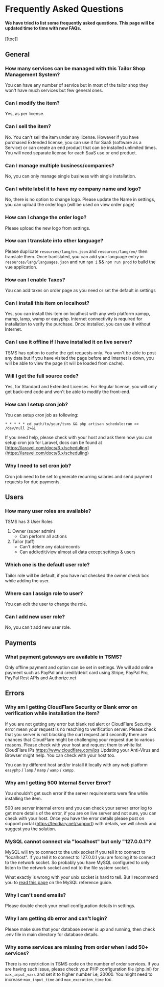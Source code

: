 # Frequently Asked Questions

#### We have tried to list some frequently asked questions. This page will be updated time to time with new FAQs.

[[toc]]

## General

### How many services can be managed with this Tailor Shop Management System?

You can have any number of service but in most of the tailor shop they won't have much services but few general ones.

### Can I modify the item?

Yes, as per license.

### Can I sell the item?

No. You can't sell the item under any license. However if you have purchased Extended license, you can use it for SaaS (software as a Service) or can create an end product that can be installed unlimited times. You will need separate license for each SaaS use or end product.

### Can I manage multiple business/companies?

No, you can only manage single business with single installation.

### Can I white label it to have my company name and logo?

No, there is no option to change logo. Please update the Name in settings, you can upload the order logo (will be used on view order page)

### How can I change the order logo?

Please upload the new logo from settings.

### How can I translate into other language?

Please duplicate `resources/lang/en.json` and `resources/lang/en/` then translate them. Once tranlslated, you can add your language entry in `resources/lang/languages.json` and run `npm i` && `npm run prod` to build the vue application. 

### How can I enable Taxes?

You can add taxes on order page as you need or set the default in settings

### Can I install this item on localhost?

Yes, you can install this item on localhost with any web platform xampp, mamp, lamp, wamp or easyphp. Internet connectivity is required for installation to verify the purchase. Once installed, you can use it without Internet.

### Can I use it offline if I have installed it on live server?

TSMS has option to cache the get requests only. You won't be able to post any data but if you have visited the page before and Internet is down, you will be able to view the page (it will be loaded from cache).

### Will I get the full source code?

Yes, for Standard and Extended Licenses. For Regular license, you will only get back-end code and won't be able to modify the front-end.

### How can I setup cron job?

You can setup cron job as following:

```
* * * * * cd path/to/your/tsms && php artisan schedule:run >> /dev/null 2>&1
```

If you need help, please check with your host and ask them how you can setup cron job for Laravel, docs can be found at [https://laravel.com/docs/6.x/scheduling](https://laravel.com/docs/6.x/scheduling)

### Why I need to set cron job?

Cron job need to be set to generate recurring salaries and send payment requests for due payments.

## Users

### How many user roles are available?

TSMS has 3 User Roles

1.  Owner (super admin)
    -   Can perform all actions
2.  Tailor (taff)
    -   Can't delete any data/records
    -   Can add/edit/view almost all data except settings & users

### Which one is the default user role?

Tailor role will be default, if you have not checked the owner check box while adding the user.

### Where can I assign role to user?

You can edit the user to change the role.

### Can I add new user role?

No, you can't add new user role.

## Payments

### What payment gateways are available in TSMS?

Only offline payment and option can be set in settings. We will add online payment such as PayPal and credit/debit card using Stripe, PayPal Pro, PayPal Rest APIs and Authorize.net

## Errors

### Why am I getting CloudFlare Security or Blank error on verification while installation the item?

If you are not getting any error but blank red alert or CloudFlare Security error mean your request is no reaching to verification server. Please check that you server is not blocking the curl request and secondly there are chances that CloudFlare might be challenging your request due to various reasons. Please check with your host and request them to white list CloudFlare IPs https://www.cloudflare.com/ips Updating your Anti-Virus and Browser might help. You can check with your host too.

You can try different host and/or install it locally with any web platform `easyphp` / `lamp` / `mamp` / `wamp` / `xampp`.

### Why am I getting 500 Internal Server Error?

You shouldn't get such error if the server requirements were fine while installing the item.

500 are server internal errors and you can check your server error log to get more details of the error, if you are on live server and not sure, you
can check with your host. Once you have the error details please post on support portal (https://tecdiary.net/support) with details, we will check and suggest you the solution.

### MySQL cannot connect via "localhost" but only "127.0.0.1"?

MySQL will try to connect to the unix socket if you tell it to connect to "localhost". If you tell it to connect to 127.0.0.1 you are forcing it to connect to the network socket. So probably you have MySQL configured to only listen to the network socket and not to the file system socket.

What exactly is wrong with your unix socket is hard to tell. But I recommend you to [read this page](http://dev.mysql.com/doc/refman/5.5/en/can-not-connect-to-server.html) on the MySQL reference guide.

### Why I can't send emails?

Please double check your email configuration details in settings.

### Why I am getting db error and can't login?

Please make sure that your database server is up and running, then check .env file in main directory for database details.

### Why some services are missing from order when I add 50+ services?

There is no restriction in TSMS code on the number of order services. If you are having such issue, please check your PHP configuration file (php.ini) for `max_input_vars` and set it to higher number i.e, 20000. You might need to increase `max_input_time` and `max_execution_time` too.
